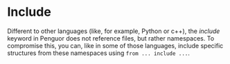 # Include

Different to other languages (like, for example, Python or c++), the *include* keyword in Penguor does not reference files, but rather namespaces. To compromise this, you can, like in some of those languages, include specific structures from these namespaces using `from ... include ...`.
